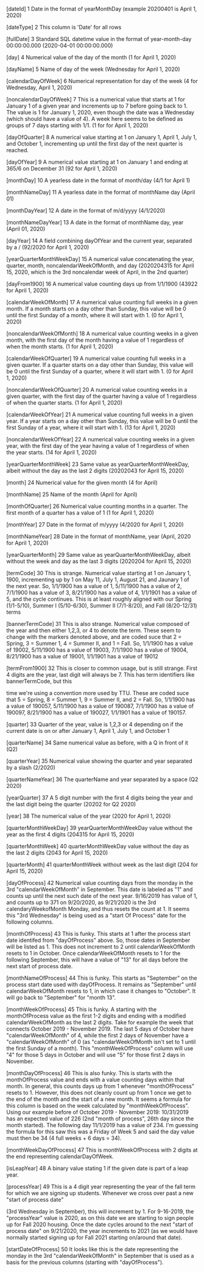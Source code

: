 [dateId] 1
 Date in the format of yearMonthDay (example 20200401 is April 1, 2020)

 [dateType] 2 
 This column is 'Date' for all rows

 [fullDate] 3 
 Standard SQL datetime value in the format of year-month-day 00:00:00.000 (2020-04-01 00:00:00.000)

 [day] 4
 Numerical value of the day of the month (1 for April 1, 2020)

 [dayName] 5 
 Name of day of the week (Wednesday for April 1, 2020)

 [calendarDayOfWeek] 6 
 Numerical representation for day of the week (4 for Wednesday, April 1, 2020)

 [noncalendarDayOfWeek] 7
 This is a numerical value that starts at 1 for January 1 of a given year and increments up to 7 before going back to 1. The value is 1 for January 1, 2020, even though the date was a Wednesday (which should have a value of 4). A week here seems to be defined as groups of 7 days starting with 1/1. (1 for for April 1, 2020)

 [dayOfQuarter] 8
 A numerical value starting at 1 on January 1, April 1, July 1, and October 1, incrementing up until the first day of the next quarter is reached.

 [dayOfYear] 9
 A numerical value starting at 1 on January 1 and ending at 365/6 on December 31 (92 for April 1, 2020)

 [monthDay] 10 
 A yearless date in the format of month/day (4/1 for April 1)

 [monthNameDay] 11
 A yearless date in the format of monthName day (April 01)

 [monthDayYear] 12 
 A date in the format of m/d/yyyy (4/1/2020)

 [monthNameDayYear] 13
 A date in the format of monthName day, year (April 01, 2020)

 [dayYear] 14
 A field combining dayOfYear and the current year, separated by a / (92/2020 for April 1, 2020)

 [yearQuarterMonthWeekDay] 15
 A numerical value concatenating the year, quarter, month, noncalendarWeekOfMonth, and day (2020204315 for April 15, 2020, which is the 3rd noncalendar week of April, in the 2nd quarter)

 [dayFrom1900] 16
 A numerical value counting days up from 1/1/1900 (43922 for April 1, 2020)

 [calendarWeekOfMonth] 17
 A numerical value counting full weeks in a given month. If a month starts on a day other than Sunday, this value will be 0 until the first Sunday of a month, where it will start with 1. (0 for April 1, 2020)

 [noncalendarWeekOfMonth] 18
 A numerical value counting weeks in a given month, with the first day of the month having a value of 1 regardless of when the month starts. (1 for April 1, 2020)

 [calendarWeekOfQuarter] 19 
 A numerical value counting full weeks in a given quarter. If a quarter starts on a day other than Sunday, this value will be 0 until the first Sunday of a quarter, where it will start with 1. (0 for April 1, 2020)

 [noncalendarWeekOfQuarter] 20
 A numerical value counting weeks in a given quarter, with the first day of the quarter having a value of 1 regardless of when the quarter starts. (1 for April 1, 2020)

 [calendarWeekOfYear] 21 
 A numerical value counting full weeks in a given year. If a year starts on a day other than Sunday, this value will be 0 until the first Sunday of a year, where it will start with 1. (13 for April 1, 2020)

 [noncalendarWeekOfYear] 22 
 A numerical value counting weeks in a given year, with the first day of the year having a value of 1 regardless of when the year starts. (14 for April 1, 2020)

 [yearQuarterMonthWeek] 23
 Same value as yearQuarterMonthWeekDay, albeit without the day as the last 2 digits (20202043 for April 15, 2020)

 [month] 24
 Numerical value for the given month (4 for April)

 [monthName] 25
 Name of the month (April for April)

 [monthOfQuarter] 26
 Numerical value counting months in a quarter. The first month of a quarter has a value of 1 (1 for April 1, 2020)

 [monthYear] 27 
 Date in the format of m/yyyy (4/2020 for April 1, 2020)

 [monthNameYear] 28 
 Date in the format of monthName, year (April, 2020 for April 1, 2020)

 [yearQuarterMonth] 29 
 Same value as yearQuarterMonthWeekDay, albeit without the week and day as the last 3 digits (2020204 for April 15, 2020)

 [termCode] 30 
 This is strange. Numerical value starting at 1 on January 1, 1900, incrementing up by 1 on May 11, July 1, August 21, and Jaunary 1 of the next year. So, 1/1/1900 has a value of 1, 5/11/1900 has a value of 2, 7/1/1900 has a value of 3, 8/21/1900 has a value of 4, 1/1/1901 has a value of 5, and the cycle continues. This is at least roughly aligned with our Spring (1/1-5/10), Summer I (5/10-6/30), Summer II (7/1-8/20), and Fall (8/20-12/31) terms

 [bannerTermCode] 31
 This is also strange. Numerical value composed of the year and then either 1,2,3, or 4 to denote the term. These seem to change with the markers denoted above, and are coded suce that 2 = Spring, 3 = Summer 1, 4 = Summer II, and 1 = Fall. So, 1/1/1900 has a value of 19002, 5/11/1900 has a value of 19003, 7/1/1900 has a value of 19004, 8/21/1900 has a value of 19001, 1/1/1901 has a value of 19012

 [termFrom1900] 32
 This is closer to common usage, but is still strange. First 4 digits are the year, last digit will always be 7. This has term identifiers like bannerTermCode, but this

time we're using a convention more used by TTU. These are coded suce that 5 = Spring, 8 = Summer 1, 9 = Summer II, and 2 = Fall. So, 1/1/1900 has a value of 190057, 5/11/1900 has a value of 190087, 7/1/1900 has a value of 190097, 8/21/1900 has a value of 190027, 1/1/1901 has a value of 190157.

 [quarter] 33
 Quarter of the year, value is 1,2,3 or 4 depending on if the current date is on or after January 1, April 1, July 1, and October 1

 [quarterName] 34
 Same numerical value as before, with a Q in front of it (Q2)

 [quarterYear] 35 
 Numerical value showing the quarter and year separated by a slash (2/2020)

 [quarterNameYear] 36 
 The quarterName and year separated by a space (Q2 2020)

 [yearQuarter] 37
 A 5 digit number with the first 4 digits being the year and the last digit being the quarter (20202 for Q2 2020)

 [year] 38
 The numerical value of the year (2020 for April 1, 2020)

 [quarterMonthWeekDay] 39
 yearQuarterMonthWeekDay value without the year as the first 4 digits (204315 for April 15, 2020)

 [quarterMonthWeek] 40 
 quarterMonthWeekDay value without the day as the last 2 digits (2043 for April 15, 2020)

 [quarterMonth] 41
 quarterMonthWeek without week as the last digit (204 for April 15, 2020) 

 [dayOfProcess] 42
 Numerical value counting days from the monday in the 3rd "calendarWeekOfMonth" in September. This date is labeled as "1" and counts up until the next such date of the next year. 9/16/2019 has value of 1, and counts up to 371 on 9/20/2020, as 9/21/2020 is the 3rd calendaryWeekofMonth Monday, and thus resets the count at 1. It seems this "3rd Wednesday" is being used as a "start Of Process" date for the following columns.

 [monthOfProcess] 43
 This is funky. This starts at 1 after the process start date identifed from "dayOfProcess" above. So, those dates in September
 will be listed as 1. This does not increment to 2 until calendarWeekOfMonth resets to 1 in October. Once calendarWeekOfMonth
 resets to 1 for the following September, this will have a value of "13" for all days before the next start of process date.

 [monthNameOfProcess] 44
 This is funky. This starts as "September" on the process start date used with dayOfProcess. It remains as "September" until calendarWeekOfMonth resets to 1, in which case it changes to "October". It will go back to "September" for "month 13".

 [monthWeekOfProcess] 45
 This is funky. A starting with the monthOfProcess value as the first 1-2 digits and ending with a modified calendarWeekOfMonth as the last 2 digits. Take for example the week that connects October 2019 - November 2019. The last 5 days of October have "calendarWeekOfMonth" of 4, while the first 2 days of November have a "calendarWeekOfMonth" of 0 (as "calendarWeekOfMonth isn't set to 1 until the first Sunday of a month). This "monthWeekOfProcess" column will use "4" for those 5 days in October and will use "5" for those first 2 days in November.

 [monthDayOfProcess] 46
 This is also funky. This is starts with the monthOfProcess value and ends with a value counting days within that month. In general, this counts days up from 1 whenever "monthOfProcess" resets to 1. However, this does not cleanly count up from 1 once we get to the end of the month and the start of a new month. It seems a formula for this column is based on the week calculated by "monthWeekOfProcess". Using our example before of October 2019 - November 2019: 10/31/2019 has an expected value of 226 (2nd "month of process", 26th day since the month started). The following day 11/1/2019 has a value of 234. I'm guessing the formula for this saw this was a Friday of Week 5 and said the day value must then be 34 (4 full weeks + 6 days = 34).

 [monthWeekDayOfProcess] 47
 This is monthWeekOfProcess with 2 digits at the end representing calendarDayOfWeek.

 [isLeapYear] 48
 A binary value stating 1 if the given date is part of a leap year.

 [processYear] 49 
 This is a 4 digit year representing the year of the fall term for which we are signing up students. Whenever we cross over past a new "start of process date"

(3rd Wednesday in September), this will increment by 1. For 9-16-2019, the "processYear" value is 2020, as on this date we are starting to sign people up for Fall 2020 housing. Once the date cycles around to the next "start of process date" on 9/21/2020, the year increments to 2021 (as we would have normally started signing up for Fall 2021 starting on/around that date).

 [startDateOfProcess] 50
 It looks like this is the date representing the monday in the 3rd "calendarWeekOfMonth" in September that is used as a basis for the previous columns (starting with "dayOfProcess").